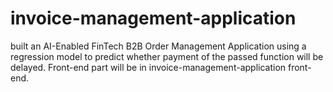 # invoice-management-application
built an AI-Enabled FinTech B2B Order Management Application using a regression model to predict whether payment of the passed function will be delayed. Front-end part will be in invoice-management-application front-end.
